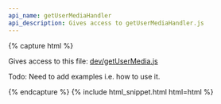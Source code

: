 ```yaml
---
api_name: getUserMediaHandler
api_description: Gives access to getUserMediaHandler.js
---
```


{% capture html %}

<section>
    <p>Gives access to this file: <a href="https://github.com/muaz-khan/RTCMultiConnection/blob/master/dev/getUserMedia.js">dev/getUserMedia.js</a></p>
    <p>Todo: Need to add examples i.e. how to use it.</p>
</section>

{% endcapture %}
{% include html_snippet.html html=html %}
